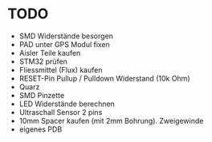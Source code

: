 # TODO

- SMD Widerstände besorgen
- PAD unter GPS Modul fixen
- Aisler Teile kaufen
- STM32 prüfen
- Fliessmittel (Flux) kaufen
- RESET-Pin Pullup / Pulldown Widerstand (10k Ohm)
- Quarz
- SMD Pinzette
- LED Widerstände berechnen
- Ultraschall Sensor 2 pins
- 10mm Spacer kaufen (mit 2mm Bohrung). Zweigewinde
- eigenes PDB